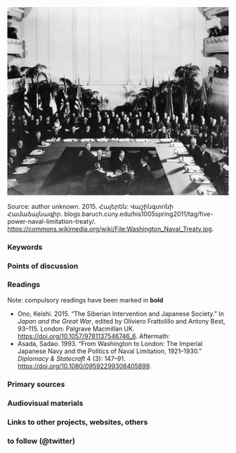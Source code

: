 ![Washington Naval Treaty](images/Washington_Naval_Treaty.jpg)

Source: author unknown. 2015. Հայերեն: Վաշինգտոնի Համաձայնագիր. blogs.baruch.cuny.edu/his1005spring2011/tag/five-power-naval-limitation-treaty/. https://commons.wikimedia.org/wiki/File:Washington_Naval_Treaty.jpg.


### Keywords


### Points of discussion


### Readings
Note: compulsory readings have been marked in **bold**

* Ono, Keishi. 2015. “The Siberian Intervention and Japanese Society.” In *Japan and the Great War*, edited by Oliviero Frattolillo and Antony Best, 93–115. London: Palgrave Macmillan UK. https://doi.org/10.1057/9781137546746_6.
Aftermath:
* Asada, Sadao. 1993. “From Washington to London: The Imperial Japanese Navy and the Politics of Naval Limitation, 1921–1930.” *Diplomacy & Statecraft* 4 (3): 147–91. https://doi.org/10.1080/09592299308405899.

### Primary sources


### Audiovisual materials


### Links to other projects, websites, others


### to follow (@twitter)

